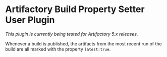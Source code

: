 Artifactory Build Property Setter User Plugin
=============================================

*This plugin is currently being tested for Artifactory 5.x releases.*

Whenever a build is published, the artifacts from the most recent run of the
build are all marked with the property `latest:true`.